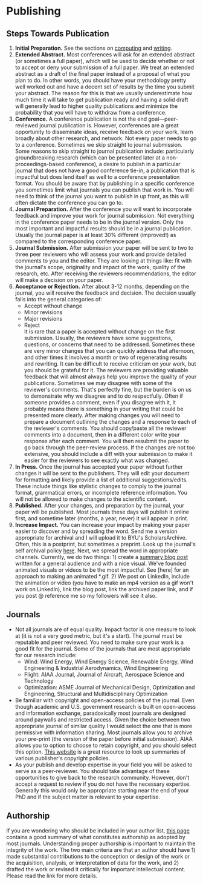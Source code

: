 # Publishing

## Steps Towards Publication

1. **Initial Preparation.**  See the sections on [computing](computing.md) and [writing](writing.md).
1. **Extended Abstract.**  Most conferences will ask for an extended abstract (or sometimes a full paper), which will be used to decide whether or not to accept or deny your submission of a full paper.  We treat an extended abstract as a draft of the final paper instead of a proposal of what you plan to do. In other words, you should have your methodology pretty well worked out and have a decent set of results by the time you submit your abstract.  The reason for this is that we usually underestimate how much time it will take to get publication ready and having a solid draft will generally lead to higher quality publications and minimize the probability that you will have to withdraw from a conference. 
1. **Conference.**  A conference publication is not the end goal&mdash;peer-reviewed journal publication is. However, conferences are a great opportunity to disseminate ideas, receive feedback on your work, learn broadly about other research, and network.  Not every paper needs to go to a conference.  Sometimes we skip straight to journal submission.  Some reasons to skip straight to journal publication include: particularly groundbreaking research (which can be presented later at a non-proceedings-based conference), a desire to publish in a particular journal that does not have a good conference tie-in, a publication that is impactful but does lend itself as well to a conference presentation format.  You should be aware that by publishing in a specific conference you sometimes limit what journals you can publish that work in.  You will need to think of the journal you want to publish in up front, as this will often dictate the conference you can go to. 
1. **Journal Preparation.**  After the conference you will want to incorporate feedback and improve your work for journal submission.  Not everything in the conference paper needs to be in the journal version.  Only the most important and impactful results should be in a journal publication.  Usually the journal paper is at least 30% different (improved!) as compared to the corresponding conference paper.
1. **Journal Submission.**  After submission your paper will be sent to two to three peer reviewers who will assess your work and provide detailed comments to you and the editor.  They are looking at things like: fit with the journal's scope, originality and impact of the work, quality of the research, etc. After receiving the reviewers recommendations, the editor will make a decision on your paper.
1. **Acceptance or Rejection.**  After about 3-12 months, depending on the journal, you will receive the feedback and decision.  The decision usually falls into the general categories of:
    - Accept without change
    - Minor revisions
    - Major revisions
    - Reject  
It is rare that a paper is accepted without change on the first submission.  Usually, the reviewers have some suggestions, questions, or concerns that need to be addressed.  Sometimes these are very minor changes that you can quickly address that afternoon, and other times it involves a month or two of regenerating results and rewriting.  It can be difficult to receive criticism on your work, but you should be grateful for it. The reviewers are providing valuable feedback that will almost always help you improve the quality of your publications.  Sometimes we may disagree with some of the reviewer's comments. That's perfectly fine, but the burden is on us to demonstrate why we disagree and to do respectfully.  Often if someone provides a comment, even if you disagree with it, it probably means there is something in your writing that could be presented more clearly.  After making changes you will need to prepare a document outlining the changes and a response to each of the reviewer's comments.  You should copy/paste all the reviewer comments into a document, then in a different color write your response after each comment. You will then resubmit the paper to go back through the peer-review process.  If the changes are not too extensive, you should include a diff with your submission to make it easier for the reviewers to see exactly what was changed.
1. **In Press.**  Once the journal has accepted your paper without further changes it will be sent to the publishers.  They will edit your document for formatting and likely provide a list of additional suggestions/edits.  These include things like stylistic changes to comply to the journal format, grammatical errors, or incomplete reference information.  You will not be allowed to make changes to the scientific content.  
1. **Published.**  After your changes, and preparation by the journal, your paper will be published. Most journals these days will publish it online first, and sometime later (months, a year, never) it will appear in print.  
1. **Increase Impact.** You can increase your impact by making your paper easier to discover and by spreading the word.  Send me a version appropriate for archival and I will upload it to BYU's ScholarsArchive.  Often, this is a postprint, but sometimes a preprint.  Look up the journal's self archival policy [here](http://sherpa.ac.uk/romeo/index.php).  Next, we spread the word in appropriate channels.  Currently, we do two things: 1) create a [summary blog post](http://flow.byu.edu/posts/) written for a general audience and with a nice visual.  We've founded animated visuals or videos to be the most impactful.  See [here] for an approach to making an animated \*.gif. 2) We post on LinkedIn, include the animation or video (you have to make an mp4 version as a gif won't work on LinkedIn), link the blog post, link the archived paper link, and if you post @ reference me so my followers will see it also.


## Journals
- Not all journals are of equal quality.  Impact factor is one measure to look at (it is not a very good metric, but it's a start).  The journal must be reputable and peer reviewed.  You need to make sure your work is a good fit for the journal.  Some of the journals that are most appropriate for our research include:
    - Wind: Wind Energy, Wind Energy Science, Renewable Energy, Wind Engineering & Industrial Aerodynamics, Wind Engineering
    - Flight: AIAA Journal, Journal of Aircraft, Aerospace Science and Technology
    - Optimization: ASME Journal of Mechanical Design, Optimization and Engineering, Structural and Multidisciplinary Optimization
- Be familiar with copyright and open-access policies of the journal.  Even though academic and U.S. government research is built on open-access and information exchange, paradoxically most journals are designed around paywalls and restricted access.  Given the choice between two appropriate journal of similar quality I would select the one that is more permissive with information sharing. Most journals allow you to archive your pre-print (the version of the paper before initial submission).  AIAA allows you to option to choose to retain copyright, and you should select this option.  [This website](http://www.sherpa.ac.uk/romeo/) is a great resource to look up summaries of various publisher's copyright policies.  
- As your publish and develop expertise in your field you will be asked to serve as a peer-reviewer.  You should take advantage of these opportunities to give back to the research community.  However, don't accept a request to review if you do not have the necessary expertise.  Generally this would only be appropriate starting near the end of your PhD and if the subject matter is relevant to your expertise.

## Authorship

If you are wondering who should be included in your author list, [this page](http://www.icmje.org/recommendations/browse/roles-and-responsibilities/defining-the-role-of-authors-and-contributors.html) contains a good summary of what constitutes authorship as adopted by most journals.  Understanding proper authorship is important to maintain the integrity of the work.  The two main criteria are that an author should have 1) made substantial contributions to the conception or design of the work or the acquisition, analysis, or interpretation of data for the work, and 2) drafted the work or revised it critically for important intellectual content.  Please read the link for more details.
